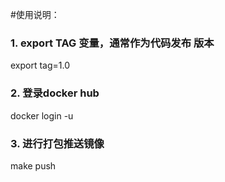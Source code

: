 #使用说明：

### 1. export TAG 变量，通常作为代码发布 版本
export tag=1.0
### 2. 登录docker hub
docker login -u <username>
### 3. 进行打包推送镜像
make push
